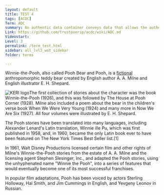 ```yaml
---
layout: default
title: TEST 4
tags: [ACDC]
Term: ADC
summary: An authentic data container conveys data that allows the authenticity of its content to be proved.
Link: https://github.com/trustoverip/acdc/wiki/ADC.md
Videostart:
Level: 3
permalink: /term_test.html
sidebar: all_lvl3_wot_sidebar
folder: terms

---
```

Winnie-the-Pooh, also called Pooh Bear and Pooh, is a <a href="https://example.com/fictional-original">fictional</a> anthropomorphic teddy bear created by English author A. A. Milne and English illustrator E. H. Shepard.

<img className="floatleft" src="https://github.com/WebOfTrust/keri/blob/main/images/Keri_logo_color_on_white.png?raw=true" alt="KERI logo" />The first collection of stories about the character was the book Winnie-the-Pooh (1926), and this was followed by The House at Pooh Corner (1928). Milne also included a poem about the bear in the children's verse book When We Were Very Young (1924) and many more in Now We Are Six (1927). All four volumes were illustrated by E. H. Shepard.

<!-- <img className="rounded float-start" src="https://github.com/WebOfTrust/keri/blob/main/images/Keri_logo_color_on_white.png?raw=true" alt="KERI logo" />The first collection of stories about the character was the book Winnie-the-Pooh (1926), and this was followed by The House at Pooh Corner (1928). Milne also included a poem about the bear in the children's verse book When We Were Very Young (1924) and many more in Now We Are Six (1927). All four volumes were illustrated by E. H. Shepard. -->


<div className="youtube-video" data-youtubeid="RE2QClKir1E" data-starttime="23"></div>
<div className="youtube-video" data-youtubeid="FBOVYD3zUrk" data-starttime="33"></div>
<div className="youtube-video" data-youtubeid="OHMgPNSP1RU" data-starttime="43"></div>


The Pooh stories have been translated into many languages, including Alexander Lenard's Latin translation, Winnie ille Pu, which was first published in 1958, and, in 1960, became the only Latin book ever to have been featured on The New York Times Best Seller list.[1]

In 1961, Walt Disney Productions licensed certain film and other rights of Milne's Winnie-the-Pooh stories from the estate of A. A. Milne and the licensing agent Stephen Slesinger, Inc., and adapted the Pooh stories, using the unhyphenated name "Winnie the Pooh", into a series of features that would eventually become one of its most successful franchises.


In popular film adaptations, Pooh has been voiced by actors Sterling Holloway, Hal Smith, and Jim Cummings in English, and Yevgeny Leonov in Russian.
